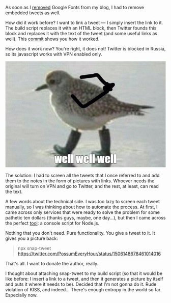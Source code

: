 ﻿As soon as I [removed](/notes/no-more-google-fonts/) Google Fonts from my blog, I had to remove embedded tweets as well.

How did it work before? I want to link a tweet — I simply insert the link to it. The build script replaces it with an HTML block, then Twitter founds this block and replaces it with the text of the tweet (and some useful links as well). This [commit](https://github.com/vkostyanetsky/BlogBuilder/commit/c21ef8a7bec10672406e6be57b8e734ba3ac01c5) shows you how it worked.

How does it work now? You're right, it does not! Twitter is blocked in Russia, so its javascript works with VPN enabled only.

![Well](well.jpg)

The solution: I had to screen all the tweets that I once referred to and add them to the notes in the form of pictures with links. Whoever needs the original will turn on VPN and go to Twitter, and the rest, at least, can read the text.

A few words about the technical side. I was too lazy to screen each tweet manually, so I was thinking about how to automate the process. At first, I came across only services that were ready to solve the problem for some pathetic ten dollars (thanks guys, maybe, one day…), but then I came across the perfect [tool](https://github.com/privatenumber/snap-tweet): a console script for Node.js.

Nothing that you don't need. Pure functionality. You give a tweet to it. It gives you a picture back:

> npx snap-tweet https://twitter.com/PossumEveryHour/status/1506148678461014016

That's all. I want to donate the author, really.

I thought about attaching snap-tweet to my build script (so that it would be like before: I insert a link to a tweet, and then it generates a picture by itself and puts it where it needs to be). Decided that I'm not gonna do it. Rude violation of KISS, and indeed… There's enough entropy in the world so far. Especially now.